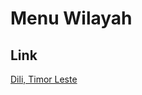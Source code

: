 # Menu Wilayah

## Link

[Dili, Timor Leste](https://github.com/gigit-pemilu/pemilu-2024-99-luar-negeri/tree/main/pilpres/hitung-suara/sub/99-luar-negeri/sub/38-dili-timor-leste/sub/01-dili-timor-leste)


